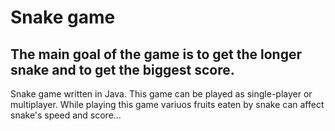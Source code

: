 # Snake game
## The main goal of the game is to get the longer snake and to get the biggest score.
Snake game written in Java. This game can be played as single-player or multiplayer. While playing this game variuos fruits eaten by snake can affect snake's speed and score...
